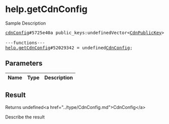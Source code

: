 # help.getCdnConfig

Sample Description

<pre>
<a href="../constructor/cdnConfig">cdnConfig</a>#5725e40a public_keys:undefinedVector&lt;<a href="../type/CdnPublicKey.md">CdnPublicKey</a>&gt; = undefined<a href="../type/CdnConfig.md">CdnConfig</a>;

---functions---
<a href="../method/help.getCdnConfig.md">help.getCdnConfig</a>#52029342 = undefined<a href="../type/CdnConfig.md">CdnConfig</a>;
</pre>

## Parameters

| Name | Type | Description |
|------|:----:|-------------|

## Result

Returns undefined&lt;a href=&#34;../type/CdnConfig.md&#34;&gt;CdnConfig&lt;/a&gt;

Describe the result

